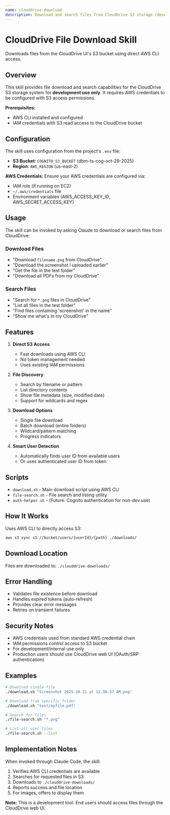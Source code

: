 ```yaml
---
name: clouddrive-download
description: Download and search files from CloudDrive S3 storage (development tool - requires AWS credentials)
---
```


# CloudDrive File Download Skill

Downloads files from the CloudDrive UI's S3 bucket using direct AWS CLI access.

## Overview

This skill provides file download and search capabilities for the CloudDrive S3 storage system for **development use only**. It requires AWS credentials to be configured with S3 access permissions.

**Prerequisites:**
- AWS CLI installed and configured
- IAM credentials with S3 read access to the CloudDrive bucket

## Configuration

The skill uses configuration from the project's `.env` file:
- **S3 Bucket**: `COGNITO_S3_BUCKET` (dbm-ts-cog-oct-28-2025)
- **Region**: `AWS_REGION` (us-east-2)

**AWS Credentials:**
Ensure your AWS credentials are configured via:
- IAM role (if running on EC2)
- `~/.aws/credentials` file
- Environment variables (AWS_ACCESS_KEY_ID, AWS_SECRET_ACCESS_KEY)

## Usage

The skill can be invoked by asking Claude to download or search files from CloudDrive:

### Download Files
- "Download `filename.png` from CloudDrive"
- "Download the screenshot I uploaded earlier"
- "Get the file in the test folder"
- "Download all PDFs from my CloudDrive"

### Search Files
- "Search for `*.png` files in CloudDrive"
- "List all files in the test folder"
- "Find files containing 'screenshot' in the name"
- "Show me what's in my CloudDrive"

## Features

1. **Direct S3 Access**
   - Fast downloads using AWS CLI
   - No token management needed
   - Uses existing IAM permissions

2. **File Discovery**
   - Search by filename or pattern
   - List directory contents
   - Show file metadata (size, modified date)
   - Support for wildcards and regex

3. **Download Options**
   - Single file download
   - Batch download (entire folders)
   - Wildcard/pattern matching
   - Progress indicators

4. **Smart User Detection**
   - Automatically finds user ID from available users
   - Or uses authenticated user ID from token

## Scripts

- `download.sh` - Main download script using AWS CLI
- `file-search.sh` - File search and listing utility
- `auth-helper.sh` - (Future: Cognito authentication for non-dev use)

## How It Works

Uses AWS CLI to directly access S3:
```bash
aws s3 sync s3://bucket/users/{userId}/{path} ./downloads/
```

## Download Location

Files are downloaded to: `./clouddrive-downloads/`

## Error Handling

- Validates file existence before download
- Handles expired tokens (auto-refresh)
- Provides clear error messages
- Retries on transient failures

## Security Notes

- AWS credentials used from standard AWS credential chain
- IAM permissions control access to S3 bucket
- For development/internal use only
- Production users should use CloudDrive web UI (OAuth/SRP authentication)

## Examples

```bash
# Download single file
./download.sh "Screenshot 2025-10-31 at 11.38.37 AM.png"

# Download from specific folder
./download.sh "test/myfile.pdf"

# Search for files
./file-search.sh "*.png"

# List all user files
./file-search.sh --list
```

## Implementation Notes

When invoked through Claude Code, the skill:
1. Verifies AWS CLI credentials are available
2. Searches for requested files in S3
3. Downloads to `./clouddrive-downloads/`
4. Reports success and file location
5. For images, offers to display them

**Note:** This is a development tool. End users should access files through the CloudDrive web UI.
